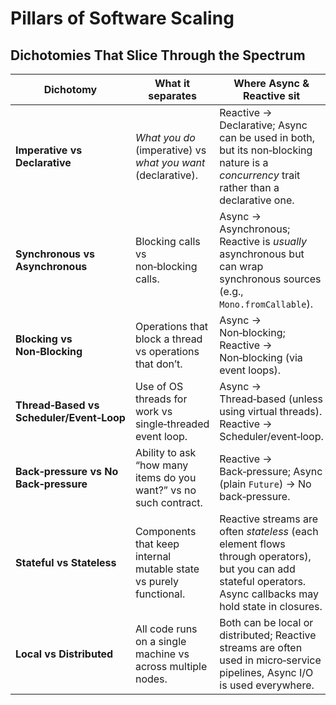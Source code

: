 # Pillars of Software Scaling

## Dichotomies That Slice Through the Spectrum

| Dichotomy                                | What it separates                                                 | Where Async & Reactive sit                                                                                                                                     |
|------------------------------------------|-------------------------------------------------------------------|----------------------------------------------------------------------------------------------------------------------------------------------------------------|
| **Imperative vs Declarative**            | *What you do* (imperative) vs *what you want* (declarative).      | Reactive → Declarative; Async can be used in both, but its non‑blocking nature is a *concurrency* trait rather than a declarative one.                         |
| **Synchronous vs Asynchronous**          | Blocking calls vs non‑blocking calls.                             | Async → Asynchronous; Reactive is *usually* asynchronous but can wrap synchronous sources (e.g., `Mono.fromCallable`).                                         |
| **Blocking vs Non‑Blocking**             | Operations that block a thread vs operations that don’t.          | Async → Non‑blocking; Reactive → Non‑blocking (via event loops).                                                                                               |
| **Thread‑Based vs Scheduler/Event‑Loop** | Use of OS threads for work vs single‑threaded event loop.         | Async → Thread‑based (unless using virtual threads). Reactive → Scheduler/event‑loop.                                                                          |
| **Back‑pressure vs No Back‑pressure**    | Ability to ask “how many items do you want?” vs no such contract. | Reactive → Back‑pressure; Async (plain `Future`) → No back‑pressure.                                                                                           |
| **Stateful vs Stateless**                | Components that keep internal mutable state vs purely functional. | Reactive streams are often *stateless* (each element flows through operators), but you can add stateful operators. Async callbacks may hold state in closures. |
| **Local vs Distributed**                 | All code runs on a single machine vs across multiple nodes.       | Both can be local or distributed; Reactive streams are often used in micro‑service pipelines, Async I/O is used everywhere.                                    |
